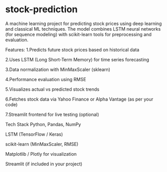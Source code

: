 # stock-prediction
A machine learning project for predicting stock prices using deep learning and classical ML techniques. The model combines LSTM neural networks (for sequence modeling) with scikit-learn tools for preprocessing and evaluation.

Features:
1.Predicts future stock prices based on historical data

2.Uses LSTM (Long Short-Term Memory) for time series forecasting

3.Data normalization with MinMaxScaler (sklearn)

4.Performance evaluation using RMSE

5.Visualizes actual vs predicted stock trends

6.Fetches stock data via Yahoo Finance or Alpha Vantage (as per your code)

7.Streamlit frontend for live testing (optional)


 Tech Stack
Python, Pandas, NumPy

LSTM (TensorFlow / Keras)

scikit-learn (MinMaxScaler, RMSE)

Matplotlib / Plotly for visualization

Streamlit (if included in your project)

